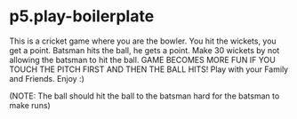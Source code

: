 # p5.play-boilerplate
This is a cricket game where you are the bowler.
You hit the wickets, you get a point.
Batsman hits the ball, he gets a point.
Make 30 wickets by not allowing the batsman to hit the ball.
GAME BECOMES MORE FUN IF YOU TOUCH THE PITCH FIRST AND THEN THE BALL HITS!
Play with your Family and Friends.
Enjoy :)

(NOTE: The ball should hit the ball to the batsman hard for the batsman to make runs)
